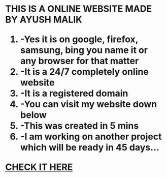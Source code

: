 <HTML>
<HEAD>
<TITLE> Ayush's Page (⁠⌐⁠■⁠-⁠■⁠) </TITLE>
</HEAD> 
<H1> THIS IS A ONLINE WEBSITE MADE BY AYUSH MALIK 
<OL TYPE = ' 1 ' >
               <LI> -Yes it is on google, firefox, samsung, bing you name it or any browser for that matter</LI>
               <LI> -It is a 24/7 completely online website </LI>
               <LI> -It is a registered domain </LI>
               <LI> -You can visit my website down below </LI>
               <LI> -This was created in 5 mins </LI>
               <LI> -I am working on another project which will be ready in 45 days...</LI>
</OL>
<A HREF = "https://youtu.be/q-Y0bnx6Ndw" > <B> CHECK IT HERE </B> </A>
